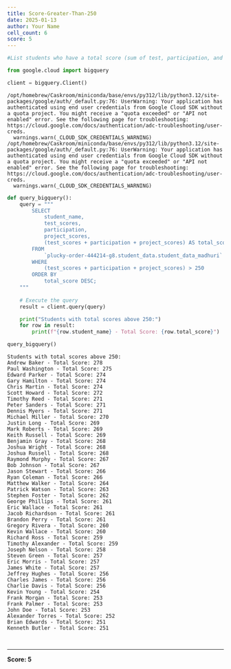 ```yaml
---
title: Score-Greater-Than-250
date: 2025-01-13
author: Your Name
cell_count: 6
score: 5
---
```


```python
#List students who have a total score (sum of test, participation, and project scores) above 250.
```


```python
from google.cloud import bigquery
```


```python
client = bigquery.Client()
```

    /opt/homebrew/Caskroom/miniconda/base/envs/py312/lib/python3.12/site-packages/google/auth/_default.py:76: UserWarning: Your application has authenticated using end user credentials from Google Cloud SDK without a quota project. You might receive a "quota exceeded" or "API not enabled" error. See the following page for troubleshooting: https://cloud.google.com/docs/authentication/adc-troubleshooting/user-creds. 
      warnings.warn(_CLOUD_SDK_CREDENTIALS_WARNING)
    /opt/homebrew/Caskroom/miniconda/base/envs/py312/lib/python3.12/site-packages/google/auth/_default.py:76: UserWarning: Your application has authenticated using end user credentials from Google Cloud SDK without a quota project. You might receive a "quota exceeded" or "API not enabled" error. See the following page for troubleshooting: https://cloud.google.com/docs/authentication/adc-troubleshooting/user-creds. 
      warnings.warn(_CLOUD_SDK_CREDENTIALS_WARNING)



```python
def query_bigquery():
    query = """
        SELECT
            student_name,
            test_scores,
            participation,
            project_scores,
            (test_scores + participation + project_scores) AS total_score
        FROM
            `plucky-order-444214-g8.student_data.student_data_madhuri`
        WHERE
            (test_scores + participation + project_scores) > 250
        ORDER BY
            total_score DESC;
    """
    
    # Execute the query
    result = client.query(query)

    print("Students with total scores above 250:")
    for row in result:
        print(f"{row.student_name} - Total Score: {row.total_score}")

query_bigquery()
```

    Students with total scores above 250:
    Andrew Baker - Total Score: 278
    Paul Washington - Total Score: 275
    Edward Parker - Total Score: 274
    Gary Hamilton - Total Score: 274
    Chris Martin - Total Score: 274
    Scott Howard - Total Score: 272
    Timothy Reed - Total Score: 271
    Peter Sanders - Total Score: 271
    Dennis Myers - Total Score: 271
    Michael Miller - Total Score: 270
    Justin Long - Total Score: 269
    Mark Roberts - Total Score: 269
    Keith Russell - Total Score: 269
    Benjamin Gray - Total Score: 268
    Joshua Wright - Total Score: 268
    Joshua Russell - Total Score: 268
    Raymond Murphy - Total Score: 267
    Bob Johnson - Total Score: 267
    Jason Stewart - Total Score: 266
    Ryan Coleman - Total Score: 266
    Matthew Walker - Total Score: 264
    Patrick Watson - Total Score: 263
    Stephen Foster - Total Score: 262
    George Phillips - Total Score: 261
    Eric Wallace - Total Score: 261
    Jacob Richardson - Total Score: 261
    Brandon Perry - Total Score: 261
    Gregory Rivera - Total Score: 260
    Kevin Wallace - Total Score: 260
    Richard Ross - Total Score: 259
    Timothy Alexander - Total Score: 259
    Joseph Nelson - Total Score: 258
    Steven Green - Total Score: 257
    Eric Morris - Total Score: 257
    James White - Total Score: 257
    Jeffrey Hughes - Total Score: 256
    Charles James - Total Score: 256
    Charlie Davis - Total Score: 256
    Kevin Young - Total Score: 254
    Frank Morgan - Total Score: 253
    Frank Palmer - Total Score: 253
    John Doe - Total Score: 253
    Alexander Torres - Total Score: 252
    Brian Edwards - Total Score: 251
    Kenneth Butler - Total Score: 251



```python

```


```python

```


---
**Score: 5**
